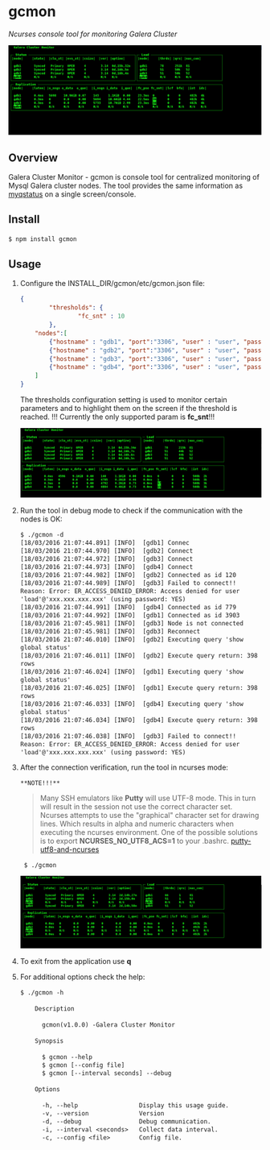 # gcmon
*Ncurses console tool for monitoring Galera Cluster*

<img src="https://github.com/KrumBoychev/gcmon/raw/master/assets/gcmon.png"/>


## Overview
Galera Cluster Monitor - gcmon is console tool for centralized monitoring of Mysql Galera cluster nodes. The tool provides the same information as [myqstatus](https://github.com/jayjanssen/myq-tools) on a single screen/console.

## Install
``` bash
$ npm install gcmon
```


## Usage

 1. Configure the INSTALL_DIR/gcmon/etc/gcmon.json file:

	```json
	{
	        "thresholds": {
	                "fc_snt" : 10
	        },
	    "nodes":[
	        {"hostname" : "gdb1", "port":"3306", "user" : "user", "password": "secret"},
	        {"hostname" : "gdb2", "port":"3306", "user" : "user", "password": "secret"},
	        {"hostname" : "gdb3", "port":"3306", "user" : "user", "password": "secret"},
	        {"hostname" : "gdb4", "port":"3306", "user" : "user", "password": "secret"}
	    ]
	}
	```
	The thresholds configuration setting is used to monitor certain parameters and to highlight them on the screen
	if the threshold is reached. !!! Currently the only supported param is **fc_snt**!!!

	<img src="https://github.com/KrumBoychev/gcmon/raw/master/assets/gcmon02.png"/>


 2. Run the tool in debug mode to check if the communication with the nodes is OK:

	```
	$ ./gcmon -d  
	[18/03/2016 21:07:44.891] [INFO]  [gdb1] Connec
	[18/03/2016 21:07:44.970] [INFO]  [gdb2] Connect
	[18/03/2016 21:07:44.972] [INFO]  [gdb3] Connect
	[18/03/2016 21:07:44.973] [INFO]  [gdb4] Connect
	[18/03/2016 21:07:44.982] [INFO]  [gdb2] Connected as id 120
	[18/03/2016 21:07:44.989] [INFO]  [gdb3] Failed to connect!! Reason: Error: ER_ACCESS_DENIED_ERROR: Access denied for user 'load'@'xxx.xxx.xxx.xxx' (using password: YES)
	[18/03/2016 21:07:44.991] [INFO]  [gdb4] Connected as id 779
	[18/03/2016 21:07:44.992] [INFO]  [gdb1] Connected as id 3903
	[18/03/2016 21:07:45.981] [INFO]  [gdb3] Node is not connected
	[18/03/2016 21:07:45.981] [INFO]  [gdb3] Reconnect
	[18/03/2016 21:07:46.010] [INFO]  [gdb2] Executing query 'show global status'
	[18/03/2016 21:07:46.011] [INFO]  [gdb2] Execute query return: 398 rows
	[18/03/2016 21:07:46.024] [INFO]  [gdb1] Executing query 'show global status'
	[18/03/2016 21:07:46.025] [INFO]  [gdb1] Execute query return: 398 rows
	[18/03/2016 21:07:46.033] [INFO]  [gdb4] Executing query 'show global status'
	[18/03/2016 21:07:46.034] [INFO]  [gdb4] Execute query return: 398 rows
	[18/03/2016 21:07:46.038] [INFO]  [gdb3] Failed to connect!! Reason: Error: ER_ACCESS_DENIED_ERROR: Access denied for user 'load'@'xxx.xxx.xxx.xxx' (using password: YES)

	```

 3. After the connection verification, run the tool in ncurses mode:
	
	
		**NOTE!!!**
	
	>  Many SSH emulators like **Putty** will use UTF-8 mode. This in turn
	> will result in the session not use the correct character set.  Ncurses
	> attempts to use the "graphical" character set for drawing lines. Which
	> results in alpha and numeric characters when executing the ncurses
	> environment. One of the possible solutions is to export
	> **NCURSES_NO_UTF8_ACS=1** to your .bashrc.
	[putty-utf8-and-ncurses](https://thesorcerer.wordpress.com/2015/04/01/how-to-solve-some-graphical-issues-with-putty-utf8-and-ncurses/)
	
	```
	 $ ./gcmon
	```
    
	<img src="https://github.com/KrumBoychev/gcmon/raw/master/assets/gcmon03.png"/>

 4. To exit from the application use **q**
	
 5. For additional options check the help:
	```
	$ ./gcmon -h
	
		Description
	
		  gcmon(v1.0.0) -Galera Cluster Monitor  
	
		Synopsis
	
		  $ gcmon --help
		  $ gcmon [--config file]
		  $ gcmon [--interval seconds] --debug
	
		Options
	
		  -h, --help                 Display this usage guide.
		  -v, --version              Version                   
		  -d, --debug                Debug communication.      
		  -i, --interval <seconds>   Collect data interval.    
		  -c, --config <file>        Config file.
```
	  
